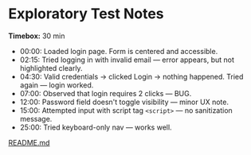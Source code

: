 # Exploratory Test Notes

**Timebox:** 30 min

- 00:00: Loaded login page. Form is centered and accessible.
- 02:15: Tried logging in with invalid email — error appears, but not highlighted clearly.
- 04:30: Valid credentials → clicked Login → nothing happened. Tried again — login worked.
- 07:00: Observed that login requires 2 clicks — BUG.
- 12:00: Password field doesn't toggle visibility — minor UX note.
- 15:00: Attempted input with script tag `<script>` — no sanitization message.
- 25:00: Tried keyboard-only nav — works well.

[README.md](README.md)